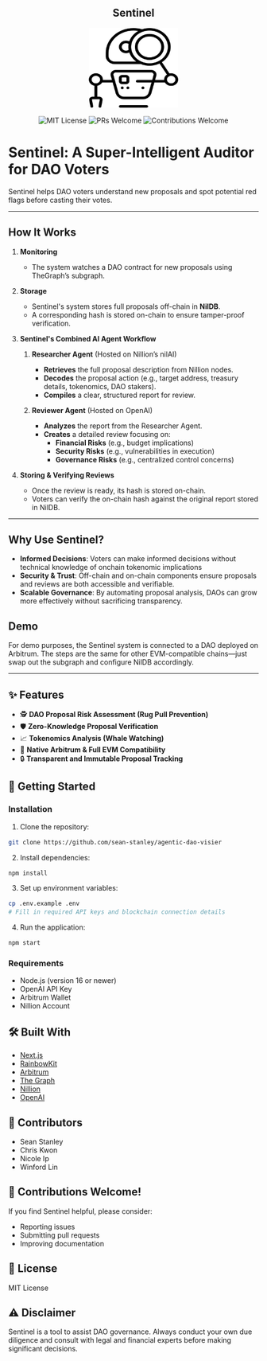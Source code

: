 <h2 align="center">Sentinel</h2>
<p align="center">
  <img src="./sentinel.png" width="180" height="160" alt="Sentinel Logo">
</p>

<p align="center">
  <img src="https://img.shields.io/badge/License-MIT-green.svg" alt="MIT License">
  <img src="https://img.shields.io/badge/PRs-welcome-brightgreen.svg?style=flat-square" alt="PRs Welcome">
  <img src="https://img.shields.io/badge/contributions-welcome-brightgreen.svg?style=flat" alt="Contributions Welcome">
</p>


# Sentinel: A Super-Intelligent Auditor for DAO Voters

Sentinel helps DAO voters understand new proposals and spot potential red flags before casting their votes. 

---

## How It Works

1. **Monitoring**  
   - The system watches a DAO contract for new proposals using TheGraph’s subgraph.  

2. **Storage**  
   - Sentinel's system stores full proposals off-chain in **NilDB**.  
   - A corresponding hash is stored on-chain to ensure tamper-proof verification.

3. **Sentinel's Combined AI Agent Workflow**  
   1. **Researcher Agent** (Hosted on Nillion’s nilAI)  
      - **Retrieves** the full proposal description from Nillion nodes.  
      - **Decodes** the proposal action (e.g., target address, treasury details, tokenomics, DAO stakers).  
      - **Compiles** a clear, structured report for review.  

   2. **Reviewer Agent** (Hosted on OpenAI)  
      - **Analyzes** the report from the Researcher Agent.  
      - **Creates** a detailed review focusing on:  
        - **Financial Risks** (e.g., budget implications)  
        - **Security Risks** (e.g., vulnerabilities in execution)  
        - **Governance Risks** (e.g., centralized control concerns)

4. **Storing & Verifying Reviews**  
   - Once the review is ready, its hash is stored on-chain.  
   - Voters can verify the on-chain hash against the original report stored in NilDB.

---

## Why Use Sentinel?

- **Informed Decisions**: Voters can make informed decisions without technical knowledge of onchain tokenomic implications 
- **Security & Trust**: Off-chain and on-chain components ensure proposals and reviews are both accessible and verifiable.  
- **Scalable Governance**: By automating proposal analysis, DAOs can grow more effectively without sacrificing transparency.

## Demo

For demo purposes, the Sentinel system is connected to a DAO deployed on Arbitrum. The steps are the same for other EVM-compatible chains—just swap out the subgraph and configure NilDB accordingly.

---
## ✨ Features

- 🕵️ **DAO Proposal Risk Assessment (Rug Pull Prevention)** 
- 🛡️ **Zero-Knowledge Proposal Verification**
- 📈 **Tokenomics Analysis (Whale Watching)**
- 🔗 **Native Arbitrum & Full EVM Compatibility**
- 🔒 **Transparent and Immutable Proposal Tracking**

## 🚀 Getting Started

### Installation

1. Clone the repository:
```bash
git clone https://github.com/sean-stanley/agentic-dao-visier
```

2. Install dependencies:
```bash
npm install
```

3. Set up environment variables:
```bash
cp .env.example .env
# Fill in required API keys and blockchain connection details
```

4. Run the application:
```bash
npm start
```

### Requirements

- Node.js (version 16 or newer)
- OpenAI API Key
- Arbitrum Wallet
- Nillion Account

## 🛠 Built With

* [Next.js](https://nextjs.org/)
* [RainbowKit](https://www.rainbowkit.com/)
* [Arbitrum](https://arbitrum.io/)
* [The Graph](https://thegraph.com/)
* [Nillion](https://nillion.com/)
* [OpenAI](https://openai.com/api/)

## 👥 Contributors

- Sean Stanley
- Chris Kwon
- Nicole Ip
- Winford Lin

## 🤝 Contributions Welcome!

If you find Sentinel helpful, please consider:
- Reporting issues
- Submitting pull requests
- Improving documentation

## 📄 License

MIT License

## ⚠️ Disclaimer

Sentinel is a tool to assist DAO governance. Always conduct your own due diligence and consult with legal and financial experts before making significant decisions.
